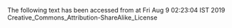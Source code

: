 The following text has been accessed from at Fri Aug 9 02:23:04 IST 2019
Creative_Commons_Attribution-ShareAlike_License
